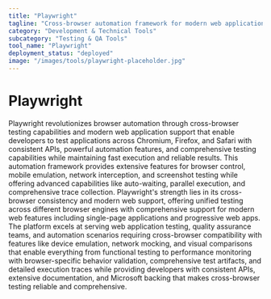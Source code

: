 ```yaml
---
title: "Playwright"
tagline: "Cross-browser automation framework for modern web applications"
category: "Development & Technical Tools"
subcategory: "Testing & QA Tools"
tool_name: "Playwright"
deployment_status: "deployed"
image: "/images/tools/playwright-placeholder.jpg"
---
```


# Playwright

Playwright revolutionizes browser automation through cross-browser testing capabilities and modern web application support that enable developers to test applications across Chromium, Firefox, and Safari with consistent APIs, powerful automation features, and comprehensive testing capabilities while maintaining fast execution and reliable results. This automation framework provides extensive features for browser control, mobile emulation, network interception, and screenshot testing while offering advanced capabilities like auto-waiting, parallel execution, and comprehensive trace collection. Playwright's strength lies in its cross-browser consistency and modern web support, offering unified testing across different browser engines with comprehensive support for modern web features including single-page applications and progressive web apps. The platform excels at serving web application testing, quality assurance teams, and automation scenarios requiring cross-browser compatibility with features like device emulation, network mocking, and visual comparisons that enable everything from functional testing to performance monitoring with browser-specific behavior validation, comprehensive test artifacts, and detailed execution traces while providing developers with consistent APIs, extensive documentation, and Microsoft backing that makes cross-browser testing reliable and comprehensive.